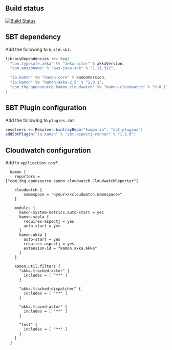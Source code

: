 ## Build status
[![Build Status](https://travis-ci.org/OpenSource-THG/kamon-cloudwatch.svg?branch=master)](https://travis-ci.org/OpenSource-THG/kamon-cloudwatch)

## SBT dependency
Add the following to `build.sbt`:
```scala
libraryDependencies ++= Seq(
  "com.typesafe.akka" %% "akka-actor" % akkaVersion,
  "com.amazonaws" % "aws-java-sdk" % "1.11.312",

  "io.kamon" %% "kamon-core" % kamonVersion,
  "io.kamon" %% "kamon-akka-2.5" % "1.0.1",
  "com.thg.opensource.kamon.cloudwatch" %% "kamon-cloudwatch" % "0.0.1"
)
```

## SBT Plugin configuration
Add the following to `plugins.sbt`:

```scala
resolvers += Resolver.bintrayRepo("kamon-io", "sbt-plugins")
addSbtPlugin("io.kamon" % "sbt-aspectj-runner" % "1.1.0")
```

## Cloudwatch configuration
Add to `application.conf`:
```
  kamon {
    reporters = ["com.thg.opensource.kamon.cloudwatch.CloudwatchReporter"]
  
    cloudwatch {
        namespace = "<your>/<cloudwatch namespace>"
    }
    
    modules {
      kamon-system-metrics.auto-start = yes
      kamon-scala {
        requires-aspectj = yes
        auto-start = yes
      }
      kamon-akka {
        auto-start = yes
        requires-aspectj = yes
        extension-id = "kamon.akka.Akka"
      }
    }

    kamon.util.filters {
      "akka.tracked-actor" {
        includes = [ "**" ]
      }

      "akka.tracked-dispatcher" {
        includes = [ "**" ]
      }

      "akka.traced-actor" {
        includes = [ "**" ]
      }

      "test" {
        includes = [ "**" ]
      }
    }
  }
```